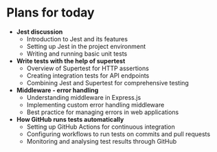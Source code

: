 # Plans for today

- **Jest discussion**
  - Introduction to Jest and its features
  - Setting up Jest in the project environment
  - Writing and running basic unit tests
- **Write tests with the help of supertest**
  - Overview of Supertest for HTTP assertions
  - Creating integration tests for API endpoints
  - Combining Jest and Supertest for comprehensive testing
- **Middleware - error handling**
  - Understanding middleware in Express.js
  - Implementing custom error handling middleware
  - Best practice for managing errors in web applications
- **How GitHub runs tests automatically**
  - Setting up GitHub Actions for continuous integration
  - Configuring workflows to run tests on commits and pull requests
  - Monitoring and analysing test results through GitHub
